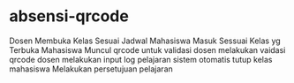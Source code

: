 # absensi-qrcode
 Dosen Membuka Kelas Sesuai Jadwal
 Mahasiswa Masuk Sessuai Kelas yg Terbuka 
 Mahasiswa Muncul qrcode untuk validasi
 dosen melakukan vaidasi qrcode
 dosen melakukan input log pelajaran
 sistem otomatis tutup kelas
 mahasiswa Melakukan persetujuan pelajaran
